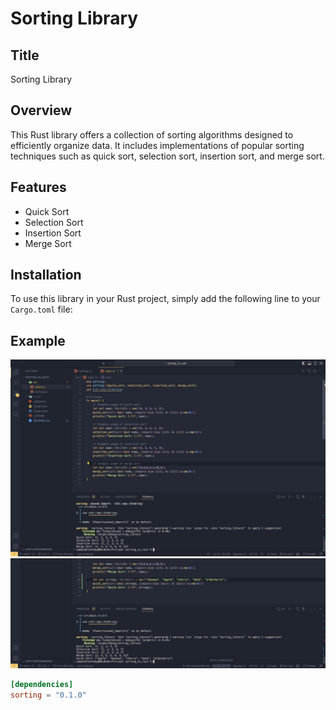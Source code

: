 # Sorting Library

## Title
Sorting Library

## Overview
This Rust library offers a collection of sorting algorithms designed to efficiently organize data. It includes implementations of popular sorting techniques such as quick sort, selection sort, insertion sort, and merge sort.

## Features
- Quick Sort
- Selection Sort
- Insertion Sort
- Merge Sort

## Installation
To use this library in your Rust project, simply add the following line to your `Cargo.toml` file:


## Example
![Alt Text](prob.jpeg)
![Alt Text](string.jpeg)

```toml
[dependencies]
sorting = "0.1.0"
